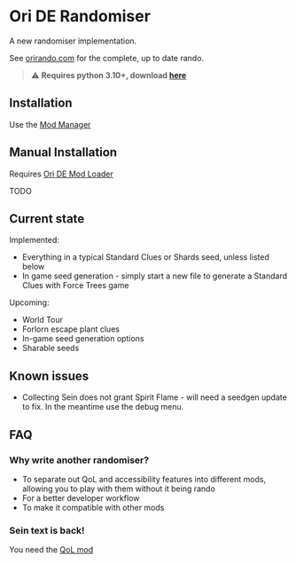 # Ori DE Randomiser

A new randomiser implementation.

See [orirando.com](https://orirando.com) for the complete, up to date rando.

> :warning: **Requires python 3.10+, download [here](https://www.python.org/downloads/)**

## Installation

Use the [Mod Manager](https://github.com/Kirefel/bf-mod-manager)

## Manual Installation

Requires [Ori DE Mod Loader](https://github.com/ori-community/bf-modloader)

TODO

## Current state

Implemented:

* Everything in a typical Standard Clues or Shards seed, unless listed below
* In game seed generation - simply start a new file to generate a Standard Clues with Force Trees game

Upcoming:

* World Tour
* Forlorn escape plant clues
* In-game seed generation options
* Sharable seeds

## Known issues

* Collecting Sein does not grant Spirit Flame - will need a seedgen update to fix. In the meantime use the debug menu.

## FAQ

### Why write another randomiser?

* To separate out QoL and accessibility features into different mods, allowing you to play with them without it being rando
* For a better developer workflow
* To make it compatible with other mods

### Sein text is back!

You need the [QoL mod](https://github.com/Kirefel/OriDeQol)
